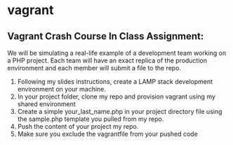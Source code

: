 # vagrant
## Vagrant Crash Course In Class Assignment:
We will be simulating a real-life example of a development team working on a PHP project.  Each team will have an exact replica of the production environment and each member will submit a file to the repo.
1.	Following my slides instructions, create a LAMP stack development environment on your machine.
2.	In your project folder, clone my repo and provision vagrant using my shared environment
3.	Create a simple your_last_name.php in your project directory file using the sample.php template you pulled from my repo.
4.	Push the content of your project my repo.
5.	Make sure you exclude the vagrantfile from your pushed code
